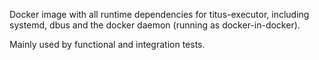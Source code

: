 Docker image with all runtime dependencies for titus-executor, including systemd, dbus and the docker daemon (running as docker-in-docker).

Mainly used by functional and integration tests.